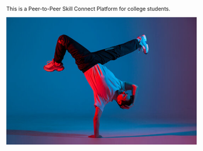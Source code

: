 This is a Peer-to-Peer Skill Connect Platform for college students.



![Alt text](src/assets/dance.jpg)

